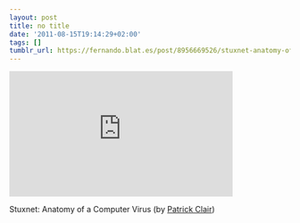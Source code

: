 ```yaml
---
layout: post
title: no title
date: '2011-08-15T19:14:29+02:00'
tags: []
tumblr_url: https://fernando.blat.es/post/8956669526/stuxnet-anatomy-of-a-computer-virus-by-patrick
---
```

<iframe src="https://player.vimeo.com/video/25118844?title=0&amp;byline=0&amp;portrait=0&amp;app_id=122963" width="400" height="225" frameborder="0" allow="autoplay; fullscreen" allowfullscreen title="Stuxnet: Anatomy of a Computer Virus"></iframe>  

Stuxnet: Anatomy of a Computer Virus (by [Patrick Clair](http://vimeo.com/25118844))
